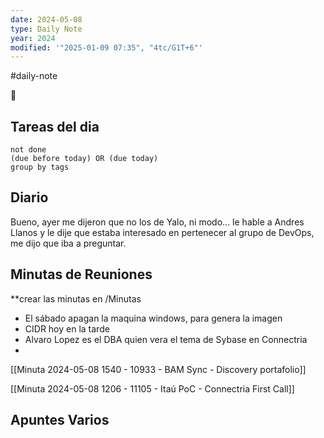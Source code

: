 ```yaml
---
date: 2024-05-08
type: Daily Note
year: 2024
modified: '"2025-01-09 07:35", "4tc/G1T+6"'
---
```

#daily-note

📝
## Tareas del dia
```tasks
not done
(due before today) OR (due today)
group by tags
```
## Diario

Bueno, ayer me dijeron que no los de Yalo, ni modo... le hable a Andres Llanos y le dije que estaba interesado en pertenecer al grupo de DevOps, me dijo que iba a preguntar.

## Minutas de Reuniones
**crear las minutas en /Minutas


- El sábado apagan la maquina windows, para genera la imagen
- CIDR hoy en la tarde
- Alvaro Lopez es el DBA quien vera el tema de Sybase en Connectria
- 
[[Minuta 2024-05-08 1540 - 10933 - BAM Sync - Discovery portafolio]]


[[Minuta 2024-05-08 1206 - 11105 - Itaú PoC - Connectria First Call]]

## Apuntes Varios